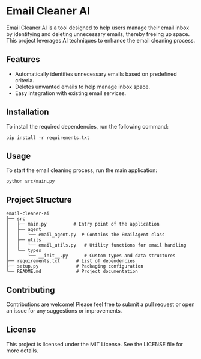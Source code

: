 # Email Cleaner AI

Email Cleaner AI is a tool designed to help users manage their email inbox by identifying and deleting unnecessary emails, thereby freeing up space. This project leverages AI techniques to enhance the email cleaning process.

## Features

- Automatically identifies unnecessary emails based on predefined criteria.
- Deletes unwanted emails to help manage inbox space.
- Easy integration with existing email services.

## Installation

To install the required dependencies, run the following command:

```
pip install -r requirements.txt
```

## Usage

To start the email cleaning process, run the main application:

```
python src/main.py
```

## Project Structure

```
email-cleaner-ai
├── src
│   ├── main.py          # Entry point of the application
│   ├── agent
│   │   └── email_agent.py  # Contains the EmailAgent class
│   ├── utils
│   │   └── email_utils.py   # Utility functions for email handling
│   └── types
│       └── __init__.py      # Custom types and data structures
├── requirements.txt      # List of dependencies
├── setup.py              # Packaging configuration
└── README.md             # Project documentation
```

## Contributing

Contributions are welcome! Please feel free to submit a pull request or open an issue for any suggestions or improvements.

## License

This project is licensed under the MIT License. See the LICENSE file for more details.